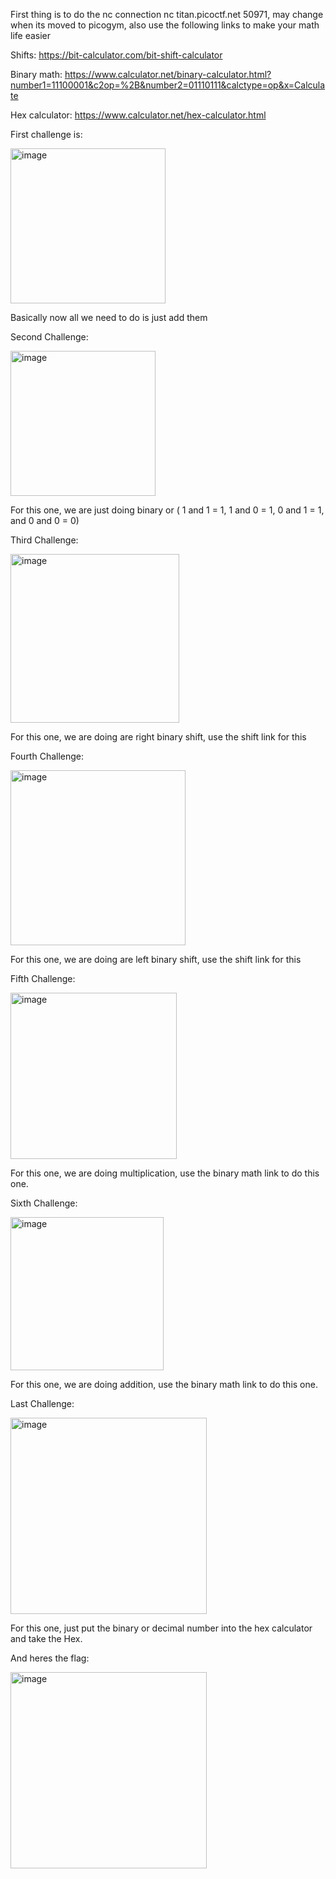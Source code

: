First thing is to do the nc connection nc titan.picoctf.net 50971, may change when its moved to picogym, also use the following links to make your math life easier

Shifts: https://bit-calculator.com/bit-shift-calculator

Binary math: https://www.calculator.net/binary-calculator.html?number1=11100001&c2op=%2B&number2=01110111&calctype=op&x=Calculate

Hex calculator: https://www.calculator.net/hex-calculator.html

First challenge is:

<img width="248" alt="image" src="https://github.com/CountDraculaDaughter/projects/assets/155210038/ff88f68a-299f-44d1-b65e-1188443626fd">

Basically now all we need to do is just add them

Second Challenge:

<img width="232" alt="image" src="https://github.com/CountDraculaDaughter/projects/assets/155210038/dea6be1b-6bc1-411d-afa1-f737cf786bfd">

For this one, we are just doing binary or ( 1 and 1 = 1, 1 and 0 = 1, 0 and 1 = 1, and 0 and 0 = 0)

Third Challenge:

<img width="270" alt="image" src="https://github.com/CountDraculaDaughter/projects/assets/155210038/691ebe5d-cfb5-4159-bfe6-d5468faec2f5">

For this one, we are doing are right binary shift, use the shift link for this

Fourth Challenge:

<img width="280" alt="image" src="https://github.com/CountDraculaDaughter/projects/assets/155210038/33a57409-a26a-4678-af1a-d38359fc0d79">

For this one, we are doing are left binary shift, use the shift link for this

Fifth Challenge:

<img width="266" alt="image" src="https://github.com/CountDraculaDaughter/projects/assets/155210038/bbb20192-bebd-4302-9d66-a367d8d3ec67">

For this one, we are doing multiplication, use the binary math link to do this one.

Sixth Challenge:

<img width="245" alt="image" src="https://github.com/CountDraculaDaughter/projects/assets/155210038/ff9f13f3-c2d1-4d89-bf07-445d5fa58587">

For this one, we are doing addition, use the binary math link to do this one.

Last Challenge:

<img width="314" alt="image" src="https://github.com/CountDraculaDaughter/projects/assets/155210038/73085007-16bb-4784-84d1-c0081e39e836">

For this one, just put the binary or decimal number into the hex calculator and take the Hex.

And heres the flag:

<img width="314" alt="image" src="https://github.com/CountDraculaDaughter/projects/assets/155210038/5bc75942-de3f-490f-8827-aa38715eb8b4">
